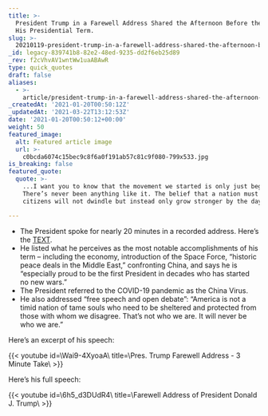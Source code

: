 ```yaml
---
title: >-
  President Trump in a Farewell Address Shared the Afternoon Before the End of
  His Presidential Term.
slug: >-
  20210119-president-trump-in-a-farewell-address-shared-the-afternoon-before-the-end-of-his-presidential-term
_id: legacy-839741b8-82e2-48ed-9235-dd2f6eb25d89
_rev: f2cVhvAV1wntWw1uaABAwR
type: quick_quotes
draft: false
aliases:
  - >-
    article/president-trump-in-a-farewell-address-shared-the-afternoon-before-the-end-of-his-presidential-term/
_createdAt: '2021-01-20T00:50:12Z'
_updatedAt: '2021-03-22T13:12:53Z'
date: '2021-01-20T00:50:12+00:00'
weight: 50
featured_image:
  alt: Featured article image
  url: >-
    c0bcda6074c15bec9c8f6a0f191ab57c81c9f080-799x533.jpg
is_breaking: false
featured_quote:
  quote: >-
    ...I want you to know that the movement we started is only just beginning.
    There’s never been anything like it. The belief that a nation must serve its
    citizens will not dwindle but instead only grow stronger by the day.

---
```

* The President spoke for nearly 20 minutes in a recorded address. Here’s the [TEXT](https://www.whitehouse.gov/briefings-statements/remarks-president-trump-farewell-address-nation/).
* He listed what he perceives as the most notable accomplishments of his term – including the economy, introduction of the Space Force, “historic peace deals in the Middle East,” confronting China, and says he is “especially proud to be the first President in decades who has started no new wars.”
* The President referred to the COVID-19 pandemic as the China Virus.
* He also addressed “free speech and open debate”: “America is not a timid nation of tame souls who need to be sheltered and protected from those with whom we disagree. That’s not who we are. It will never be who we are.”

Here’s an excerpt of his speech:

{{< youtube id=\Wai9-4XyoaA\ title=\Pres. Trump Farewell Address - 3 Minute Take\ >}}

Here’s his full speech:

{{< youtube id=\6h5_d3DUdR4\ title=\Farewell Address of President Donald J. Trump\ >}}